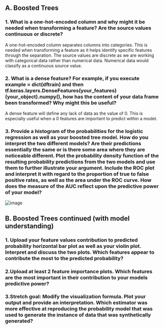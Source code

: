 ## **A. Boosted Trees**

### **1. What is a one-hot-encoded column and why might it be needed when transforming a feature?  Are the source values continuous or discrete?**

A one-hot-encoded column separates columns into categories. This is needed when transforming a feature as it helps identify specific features through the separation. The source values are discrete as we are working with categorical data rather than numerical data. Numerical data would classify as a continuous source value.

### **2. What is a dense feature?  For example, if you execute example = dict(dftrain) and then tf.keras.layers.DenseFeatures(your_features)(your_object).numpy(), how has the content of your data frame been transformed?  Why might this be useful?**

A dense feature will define any lack of data as the value of 0. This is especially useful when a 0 features are important to predict within a model.

### **3. Provide a histogram of the probabilities for the logistic regression as well as your boosted tree model.  How do you interpret the two different models?  Are their predictions essentially the same or is there some area where they are noticeable different.  Plot the probability density function of the resulting probability predictions from the two models and use them to further illustrate your argument.  Include the ROC plot and interpret it with regard to the proportion of true to false positive rates, as well as the area under the ROC curve.  How does the measure of the AUC reflect upon the predictive power of your model?**

![image](https://user-images.githubusercontent.com/67992204/88469723-5992ed80-cec2-11ea-8fbb-fcad1ccad98e.png)

## **B. Boosted Trees continued (with model understanding)**

### **1. Upload your feature values contribution to predicted probability horizontal bar plot as well as your violin plot.  Interpret and discuss the two plots.  Which features appear to contribute the most to the predicted probability?**

### **2.Upload at least 2 feature importance plots.  Which features are the most important in their contribution to your models predictive power?**

### **3.Stretch goal: Modify the visualization formula.  Plot your output and provide an interpretation.  Which estimator was more effective at reproducing the probability model that was used to generate the instance of data that was synthetically generated?**
